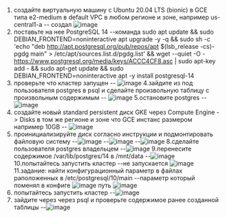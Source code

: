 1. создайте виртуальную машину c Ubuntu 20.04 LTS (bionic) в GCE типа e2-medium в default VPC в любом регионе и зоне, например us-central1-a
-- создал 
![image](https://user-images.githubusercontent.com/45406197/180643629-ec4c47c6-d27f-4b57-906d-3c80a3397e09.png)
2. поставьте на нее PostgreSQL 14 
--команда sudo apt update && sudo DEBIAN_FRONTEND=noninteractive apt upgrade -y -q && sudo sh 
-c 'echo "deb http://apt.postgresql.org/pub/repos/apt $(lsb_release -cs)-pgdg main" > /etc/apt/sources.list.d/pgdg.list' && wget 
--quiet -O - https://www.postgresql.org/media/keys/ACCC4CF8.asc | sudo 
apt-key add - && sudo apt-get update && sudo DEBIAN_FRONTEND=noninteractive apt -y install postgresql-14
3. проверьте что кластер запущен
-- ![image](https://user-images.githubusercontent.com/45406197/180643687-d595c2d2-840e-4572-b731-a4747347cba6.png)
4.зайдите из под пользователя postgres в psql и сделайте произвольную таблицу с произвольным содержимым
-- ![image](https://user-images.githubusercontent.com/45406197/180643707-87cd35f8-4cdb-4333-99aa-7a9ff24b91d4.png)
5.остановите postgres
--![image](https://user-images.githubusercontent.com/45406197/180643719-33c3fbce-60ff-458a-bcc2-6c14b4b1d378.png)
6. создайте новый standard persistent диск GKE через Compute Engine -> Disks в том же регионе и зоне что GCE инстанс размером например 10GB
-- ![image](https://user-images.githubusercontent.com/45406197/180643732-75fb7c5d-eca1-4cda-b218-8d7918f21a13.png)
7. проинициализируйте диск согласно инструкции и подмонтировать файловую систему
--![image](https://user-images.githubusercontent.com/45406197/180643755-b7c190ff-e9d5-423f-b677-7dede52eb6d6.png)
--![image](https://user-images.githubusercontent.com/45406197/180643768-8b6ccd63-f34c-496d-92ee-ccf941b4b509.png)
--![image](https://user-images.githubusercontent.com/45406197/180643786-e8e5f372-e17f-480e-9770-466471ceab05.png)
8.сделайте пользователя postgres владельцем
--![image](https://user-images.githubusercontent.com/45406197/180644454-c2df01b0-2ee4-47d8-b03c-b230e97f259d.png)
9.перенесите содержимое /var/lib/postgres/14 в /mnt/data
--![image](https://user-images.githubusercontent.com/45406197/180644482-95bf9c48-93b7-45b4-93ba-3cd54525fe70.png)
10.попытайтесь запустить кластер
--не запускается
![image](https://user-images.githubusercontent.com/45406197/180644537-bbd6a46d-3de7-4b98-ac60-1d2fec48f9a3.png)
11.задание: найти конфигурационный параметр в файлах раположенных в /etc/postgresql/10/main
--параметр который поменял в конфиге
![image](https://user-images.githubusercontent.com/45406197/180644591-d2e79937-9305-41df-934f-1c424f6194cb.png)
путь
![image](https://user-images.githubusercontent.com/45406197/180644609-26a3145f-dd77-4e42-a1d5-f6c2f54d6138.png)
12. попытайтесь запустить кластер
--![image](https://user-images.githubusercontent.com/45406197/180644660-d0064adb-fae7-4678-b593-013b20965fdd.png)
13. зайдите через через psql и проверьте содержимое ранее созданной таблицы
--![image](https://user-images.githubusercontent.com/45406197/180644678-003b4ef0-dd89-413f-83fd-1dd4314e86d5.png)

